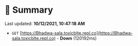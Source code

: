 # 📖 Summary
Last updated: **10/12/2021, 10:47:18 AM**

- `GET` [https://Bhadwa-sala.toxicblte.repl.co](https://Bhadwa-sala.toxicblte.repl.co) - **Down** (120192ms)
